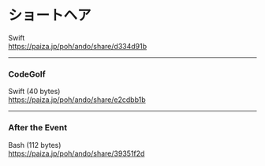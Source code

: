 ショートヘア
===========
  
  
  
Swift  
https://paiza.jp/poh/ando/share/d334d91b  
  
  
-----  
### CodeGolf
  
  
Swift (40 bytes)  
https://paiza.jp/poh/ando/share/e2cdbb1b  
    
  
  
-----
### After the Event
  
  
Bash (112 bytes)  
https://paiza.jp/poh/ando/share/39351f2d  
  
